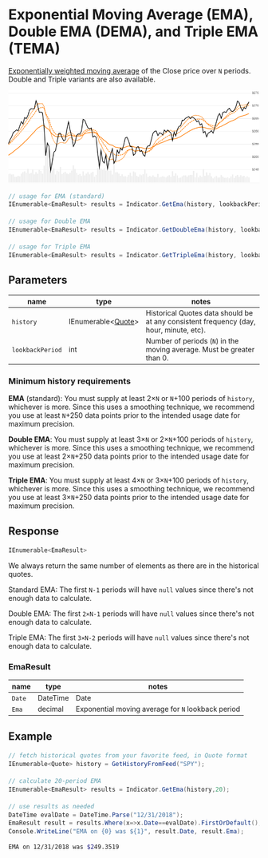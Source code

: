 ﻿# Exponential Moving Average (EMA), Double EMA (DEMA), and Triple EMA (TEMA)

[Exponentially weighted moving average](https://en.wikipedia.org/wiki/Moving_average#Exponential_moving_average) of the Close price over `N` periods.  Double and Triple variants are also available.

![image](chart.png)

```csharp
// usage for EMA (standard)
IEnumerable<EmaResult> results = Indicator.GetEma(history, lookbackPeriod);

// usage for Double EMA
IEnumerable<EmaResult> results = Indicator.GetDoubleEma(history, lookbackPeriod);

// usage for Triple EMA
IEnumerable<EmaResult> results = Indicator.GetTripleEma(history, lookbackPeriod);

```

## Parameters

| name | type | notes
| -- |-- |--
| `history` | IEnumerable\<[Quote](../../docs/GUIDE.md#quote)\> | Historical Quotes data should be at any consistent frequency (day, hour, minute, etc).
| `lookbackPeriod` | int | Number of periods (`N`) in the moving average.  Must be greater than 0.

### Minimum history requirements

**EMA** (standard): You must supply at least 2×`N` or `N`+100 periods of `history`, whichever is more.  Since this uses a smoothing technique, we recommend you use at least `N`+250 data points prior to the intended usage date for maximum precision.

**Double EMA**: You must supply at least 3×`N` or 2×`N`+100 periods of `history`, whichever is more.  Since this uses a smoothing technique, we recommend you use at least 2×`N`+250 data points prior to the intended usage date for maximum precision.

**Triple EMA**: You must supply at least 4×`N` or 3×`N`+100 periods of `history`, whichever is more.  Since this uses a smoothing technique, we recommend you use at least 3×`N`+250 data points prior to the intended usage date for maximum precision.

## Response

```csharp
IEnumerable<EmaResult>
```

We always return the same number of elements as there are in the historical quotes.

Standard EMA: The first `N-1` periods will have `null` values since there's not enough data to calculate.

Double EMA: The first `2×N-1` periods will have `null` values since there's not enough data to calculate.

Triple EMA: The first `3×N-2` periods will have `null` values since there's not enough data to calculate.

### EmaResult

| name | type | notes
| -- |-- |--
| `Date` | DateTime | Date
| `Ema` | decimal | Exponential moving average for `N` lookback period

## Example

```csharp
// fetch historical quotes from your favorite feed, in Quote format
IEnumerable<Quote> history = GetHistoryFromFeed("SPY");

// calculate 20-period EMA
IEnumerable<EmaResult> results = Indicator.GetEma(history,20);

// use results as needed
DateTime evalDate = DateTime.Parse("12/31/2018");
EmaResult result = results.Where(x=>x.Date==evalDate).FirstOrDefault();
Console.WriteLine("EMA on {0} was ${1}", result.Date, result.Ema);
```

```bash
EMA on 12/31/2018 was $249.3519
```
